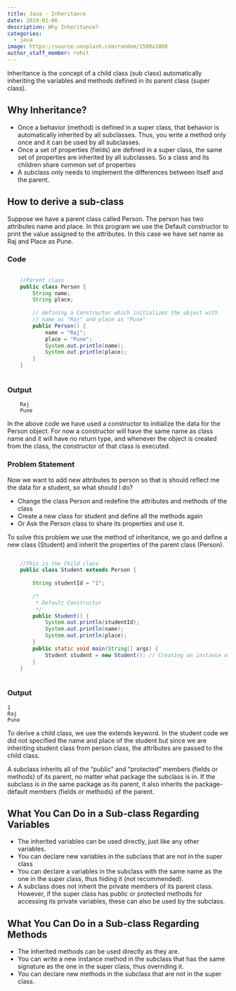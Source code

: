 ```yaml
---
title: Java - Inheritance
date: 2019-01-06
description: Why Inheritance?
categories:
  - java
image: https://source.unsplash.com/random/1500x1000
author_staff_member: rohit
---
```

Inheritance is the concept of a child class (sub class) automatically inheriting the variables and methods defined in its parent class (super class).

## Why Inheritance?
- Once a behavior (method) is defined in a super class, that behavior is automatically inherited by all subclasses. Thus, you write a method only once and it can be used by all subclasses. 
- Once a set of properties (fields) are defined in a super class, the same set of properties are inherited by all subclasses. So a class and its children share common set of properties
- A subclass only needs to implement the differences between itself and the parent.

## How to derive a sub-class
Suppose we have a parent class called Person. The person has two attributes name and place. In this program we use the Default constructor to print the value assigned to the attributes. In this case we have set name as Raj and Place as Pune.

### Code
```java

    //Parent class
    public class Person {
        String name;
        String place;
        
        // defining a Constructor which initializes the object with
        // name as "Raj" and place as "Pune"
        public Person() { 
            name = "Raj";
            place = "Pune";
            System.out.println(name);
            System.out.println(place);
        }
    }
    
```

### Output
```text
    Raj
    Pune
```
In the above code we have used a constructor to initialize the data for the Person object. For now a constructor will have the same name as class name and it will have no return type, and whenever the object is created from the class, the constructor of that class is executed.

### Problem Statement
Now we want to add new attributes to person so that is should reflect me the data for a student, so what should I do?

- Change the class Person and redefine the attributes and methods of the class
- Create a new class for student and define all the methods again
- Or Ask the Person class to share its properties and use it.

To solve this problem we use the method of inheritance, we go and define a new class (Student) and inherit the properties of the parent class (Person).

```java

    //This is the Child class
    public class Student extends Person {
    
        String studentId = "1";
        
        /*
         * Default Constructor
         */
        public Student() {
            System.out.println(studentId);
            System.out.println(name);
            System.out.println(place);
        }
        public static void main(String[] args) {
            Student student = new Student(); // Creating an instance of Class Student
        }
    }
    
```

### Output
```text
1
Raj
Pune
```
To derive a child class, we use the extends keyword.  In the student code we did not specified the name and place of the student but since we are inheriting student class from person class, the attributes are passed to the child class.

A subclass inherits all of the “public” and “protected” members (fields or methods) of its parent, no matter what package the subclass is in. If the subclass is in the same package as its parent, it also inherits the package-default members (fields or methods) of the parent.

## What You Can Do in a Sub-class Regarding Variables

- The inherited variables can be used directly, just like any other variables.
- You can declare new variables in the subclass that are not in the super class
- You can declare a variables in the subclass with the same name as the one in the super class, thus hiding it (not recommended).
- A subclass does not inherit the private members of its parent class. However, if the super class has public or protected methods for accessing its private variables, these can also be used by the subclass.

## What You Can Do in a Sub-class Regarding Methods

- The inherited methods can be used directly as they are.
- You can write a new instance method in the subclass that has the same signature as the one in the super class, thus overriding it.
- You can declare new methods in the subclass that are not in the super class.


